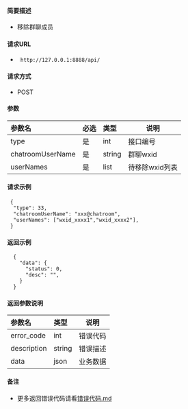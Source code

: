 
#### 简要描述

- 移除群聊成员

#### 请求URL
- ` http://127.0.0.1:8888/api/`
  
#### 请求方式
- POST 

#### 参数

| 参数名              | 必选 | 类型     | 说明        |   
|:-----------------|:---|:-------|-----------|   
| type             | 是  | int    | 接口编号      |   
| chatroomUserName | 是  | string | 群聊wxid    |   
| userNames        | 是  | list   | 待移除wxid列表 |   

#### 请求示例

```
 {
  "type": 33,
  "chatroomUserName": "xxx@chatroom",
  "userNames": ["wxid_xxxx1","wxid_xxxx2"],
 } 
```

#### 返回示例 

``` 
  {
    "data": {
      "status": 0,
      "desc": "",
    }
  }
```

#### 返回参数说明 

| 参数名         | 类型     | 说明   |   
|:------------|:-------|------|   
| error_code  | int    | 错误代码 |   
| description | string | 错误描述 |   
| data        | json   | 业务数据 |   

#### 备注 

- 更多返回错误代码请看[错误代码.md](../错误代码.md)







